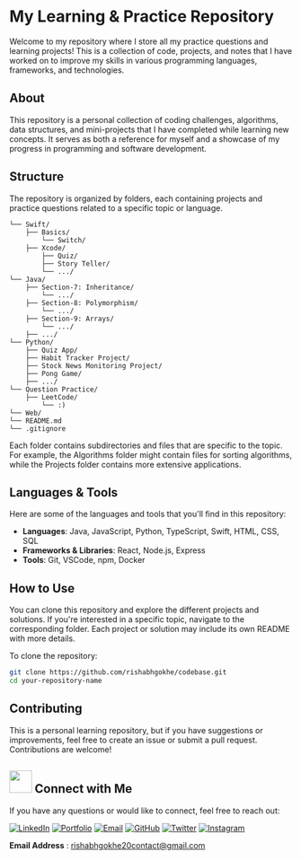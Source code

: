 # My Learning & Practice Repository

Welcome to my repository where I store all my practice questions and learning projects! This is a collection of code, projects, and notes that I have worked on to improve my skills in various programming languages, frameworks, and technologies.

## About

This repository is a personal collection of coding challenges, algorithms, data structures, and mini-projects that I have completed while learning new concepts. It serves as both a reference for myself and a showcase of my progress in programming and software development.

## Structure

The repository is organized by folders, each containing projects and practice questions related to a specific topic or language.

```.
└── Swift/
    ├── Basics/
        └── Switch/
    ├── Xcode/
        ├── Quiz/
        ├── Story Teller/
        └── .../
└── Java/
    ├── Section-7: Inheritance/
        └── .../
    ├── Section-8: Polymorphism/
        └── .../
    ├── Section-9: Arrays/
        └── .../
    ├── .../
└── Python/
    ├── Quiz App/
    ├── Habit Tracker Project/
    ├── Stock News Monitoring Project/
    ├── Pong Game/
    ├── .../
└── Question Practice/
    ├── LeetCode/
        └── :)
└── Web/
└── README.md
└── .gitignore
```

Each folder contains subdirectories and files that are specific to the topic. For example, the Algorithms folder might contain files for sorting algorithms, while the Projects folder contains more extensive applications.

## Languages & Tools

Here are some of the languages and tools that you'll find in this repository:

- **Languages**: Java, JavaScript, Python, TypeScript, Swift, HTML, CSS, SQL
- **Frameworks & Libraries**: React, Node.js, Express
- **Tools**: Git, VSCode, npm, Docker


## How to Use

You can clone this repository and explore the different projects and solutions. If you're interested in a specific topic, navigate to the corresponding folder. Each project or solution may include its own README with more details.

To clone the repository:

```bash
git clone https://github.com/rishabhgokhe/codebase.git
cd your-repository-name
```

## Contributing

This is a personal learning repository, but if you have suggestions or improvements, feel free to create an issue or submit a pull request. Contributions are welcome!

## <img src="https://i.giphy.com/media/v1.Y2lkPTc5MGI3NjExeWxuNTJlaTIwcWp6Mmx4ODl5dXgxbThqNnI5eWh3YmIwMnZhbWp5MyZlcD12MV9pbnRlcm5hbF9naWZfYnlfaWQmY3Q9cw/7NgYelDPXmzbzxrKsj/giphy.gif" width=40px /> Connect with Me

If you have any questions or would like to connect, feel free to reach out:

[![LinkedIn](https://img.shields.io/badge/LinkedIn-0A66C2?style=for-the-badge&logo=linkedin&logoColor=white)](https://linkedin.com/in/rishabh-gokhe)
[![Portfolio](https://img.shields.io/badge/Portfolio-000000?style=for-the-badge&logo=About.me&logoColor=white)](https://portfolio-rishabhgokhe.vercel.app/)
[![Email](https://img.shields.io/badge/Email-D14836?style=for-the-badge&logo=gmail&logoColor=white)](mailto:rishabhgokhe20contact@gmail.com)
[![GitHub](https://img.shields.io/badge/GitHub-181717?style=for-the-badge&logo=github&logoColor=white)](https://github.com/rishabhgokhe)
[![Twitter](https://img.shields.io/badge/Twitter-1DA1F2?style=for-the-badge&logo=x&logoColor=white)](https://twitter.com/rishabhgokhe)
[![Instagram](https://img.shields.io/badge/Instagram-DD2A7B?style=for-the-badge&logo=instagram&logoColor=white)](https://www.instagram.com/rishabh_gokhe)

**Email Address** : [rishabhgokhe20contact@gmail.com](mailto:rishabhgokhe20contact@gmail.com)